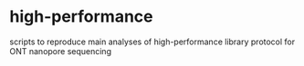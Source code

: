 # high-performance
scripts to reproduce main analyses of high-performance library protocol for ONT nanopore sequencing 
